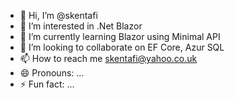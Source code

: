 - 👋 Hi, I’m @skentafi
- 👀 I’m interested in .Net Blazor 
- 🌱 I’m currently learning Blazor using Minimal API
- 💞️ I’m looking to collaborate on EF Core, Azur SQL
- 📫 How to reach me skentafi@yahoo.co.uk
- 😄 Pronouns: ...
- ⚡ Fun fact: ...

<!---
skentafi/skentafi is a ✨ special ✨ repository because its `README.md` (this file) appears on your GitHub profile.
You can click the Preview link to take a look at your changes.
--->
